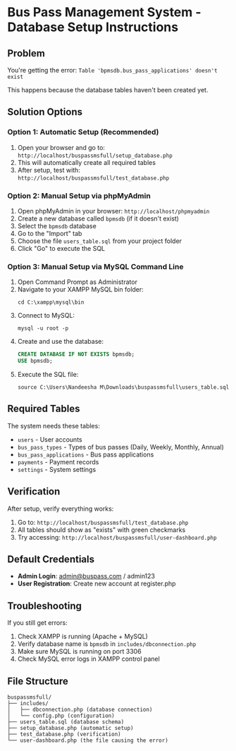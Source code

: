 # Bus Pass Management System - Database Setup Instructions

## Problem
You're getting the error: `Table 'bpmsdb.bus_pass_applications' doesn't exist`

This happens because the database tables haven't been created yet.

## Solution Options

### Option 1: Automatic Setup (Recommended)
1. Open your browser and go to: `http://localhost/buspassmsfull/setup_database.php`
2. This will automatically create all required tables
3. After setup, test with: `http://localhost/buspassmsfull/test_database.php`

### Option 2: Manual Setup via phpMyAdmin
1. Open phpMyAdmin in your browser: `http://localhost/phpmyadmin`
2. Create a new database called `bpmsdb` (if it doesn't exist)
3. Select the `bpmsdb` database
4. Go to the "Import" tab
5. Choose the file `users_table.sql` from your project folder
6. Click "Go" to execute the SQL

### Option 3: Manual Setup via MySQL Command Line
1. Open Command Prompt as Administrator
2. Navigate to your XAMPP MySQL bin folder:
   ```
   cd C:\xampp\mysql\bin
   ```
3. Connect to MySQL:
   ```
   mysql -u root -p
   ```
4. Create and use the database:
   ```sql
   CREATE DATABASE IF NOT EXISTS bpmsdb;
   USE bpmsdb;
   ```
5. Execute the SQL file:
   ```
   source C:\Users\Nandeesha M\Downloads\buspassmsfull\users_table.sql
   ```

## Required Tables
The system needs these tables:
- `users` - User accounts
- `bus_pass_types` - Types of bus passes (Daily, Weekly, Monthly, Annual)
- `bus_pass_applications` - Bus pass applications
- `payments` - Payment records
- `settings` - System settings

## Verification
After setup, verify everything works:
1. Go to: `http://localhost/buspassmsfull/test_database.php`
2. All tables should show as "exists" with green checkmarks
3. Try accessing: `http://localhost/buspassmsfull/user-dashboard.php`

## Default Credentials
- **Admin Login**: admin@buspass.com / admin123
- **User Registration**: Create new account at register.php

## Troubleshooting
If you still get errors:
1. Check XAMPP is running (Apache + MySQL)
2. Verify database name is `bpmsdb` in `includes/dbconnection.php`
3. Make sure MySQL is running on port 3306
4. Check MySQL error logs in XAMPP control panel

## File Structure
```
buspassmsfull/
├── includes/
│   ├── dbconnection.php (database connection)
│   └── config.php (configuration)
├── users_table.sql (database schema)
├── setup_database.php (automatic setup)
├── test_database.php (verification)
└── user-dashboard.php (the file causing the error)
```
